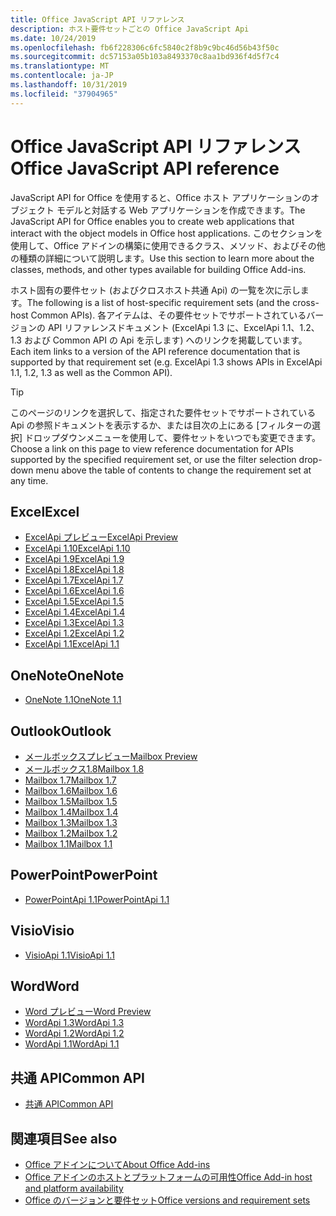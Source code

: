 ```yaml
---
title: Office JavaScript API リファレンス
description: ホスト要件セットごとの Office JavaScript Api
ms.date: 10/24/2019
ms.openlocfilehash: fb6f228306c6fc5840c2f8b9c9bc46d56b43f50c
ms.sourcegitcommit: dc57153a05b103a8493370c8aa1bd936f4d5f7c4
ms.translationtype: MT
ms.contentlocale: ja-JP
ms.lasthandoff: 10/31/2019
ms.locfileid: "37904965"
---
```

# <a name="office-javascript-api-reference"></a><span data-ttu-id="7d796-103">Office JavaScript API リファレンス</span><span class="sxs-lookup"><span data-stu-id="7d796-103">Office JavaScript API reference</span></span>

<span data-ttu-id="7d796-104">JavaScript API for Office を使用すると、Office ホスト アプリケーションのオブジェクト モデルと対話する Web アプリケーションを作成できます。</span><span class="sxs-lookup"><span data-stu-id="7d796-104">The JavaScript API for Office enables you to create web applications that interact with the object models in Office host applications.</span></span> <span data-ttu-id="7d796-105">このセクションを使用して、Office アドインの構築に使用できるクラス、メソッド、およびその他の種類の詳細について説明します。</span><span class="sxs-lookup"><span data-stu-id="7d796-105">Use this section to learn more about the classes, methods, and other types available for building Office Add-ins.</span></span>

<span data-ttu-id="7d796-106">ホスト固有の要件セット (およびクロスホスト共通 Api) の一覧を次に示します。</span><span class="sxs-lookup"><span data-stu-id="7d796-106">The following is a list of host-specific requirement sets (and the cross-host Common APIs).</span></span> <span data-ttu-id="7d796-107">各アイテムは、その要件セットでサポートされているバージョンの API リファレンスドキュメント (ExcelApi 1.3 に、ExcelApi 1.1、1.2、1.3 および Common API の Api を示します) へのリンクを掲載しています。</span><span class="sxs-lookup"><span data-stu-id="7d796-107">Each item links to a version of the API reference documentation that is supported by that requirement set (e.g. ExcelApi 1.3 shows APIs in ExcelApi 1.1, 1.2, 1.3 as well as the Common API).</span></span>

> [!TIP]
> <span data-ttu-id="7d796-108">このページのリンクを選択して、指定された要件セットでサポートされている Api の参照ドキュメントを表示するか、または目次の上にある [フィルターの選択] ドロップダウンメニューを使用して、要件セットをいつでも変更できます。</span><span class="sxs-lookup"><span data-stu-id="7d796-108">Choose a link on this page to view reference documentation for APIs supported by the specified requirement set, or use the filter selection drop-down menu above the table of contents to change the requirement set at any time.</span></span>

## <a name="excel"></a><span data-ttu-id="7d796-109">Excel</span><span class="sxs-lookup"><span data-stu-id="7d796-109">Excel</span></span>

- [<span data-ttu-id="7d796-110">ExcelApi プレビュー</span><span class="sxs-lookup"><span data-stu-id="7d796-110">ExcelApi Preview</span></span>](/javascript/api/excel?view=excel-js-preview)
- [<span data-ttu-id="7d796-111">ExcelApi 1.10</span><span class="sxs-lookup"><span data-stu-id="7d796-111">ExcelApi 1.10</span></span>](/javascript/api/excel?view=excel-js-1.10)
- [<span data-ttu-id="7d796-112">ExcelApi 1.9</span><span class="sxs-lookup"><span data-stu-id="7d796-112">ExcelApi 1.9</span></span>](/javascript/api/excel?view=excel-js-1.9)
- [<span data-ttu-id="7d796-113">ExcelApi 1.8</span><span class="sxs-lookup"><span data-stu-id="7d796-113">ExcelApi 1.8</span></span>](/javascript/api/excel?view=excel-js-1.8)
- [<span data-ttu-id="7d796-114">ExcelApi 1.7</span><span class="sxs-lookup"><span data-stu-id="7d796-114">ExcelApi 1.7</span></span>](/javascript/api/excel?view=excel-js-1.7)
- [<span data-ttu-id="7d796-115">ExcelApi 1.6</span><span class="sxs-lookup"><span data-stu-id="7d796-115">ExcelApi 1.6</span></span>](/javascript/api/excel?view=excel-js-1.6)
- [<span data-ttu-id="7d796-116">ExcelApi 1.5</span><span class="sxs-lookup"><span data-stu-id="7d796-116">ExcelApi 1.5</span></span>](/javascript/api/excel?view=excel-js-1.5)
- [<span data-ttu-id="7d796-117">ExcelApi 1.4</span><span class="sxs-lookup"><span data-stu-id="7d796-117">ExcelApi 1.4</span></span>](/javascript/api/excel?view=excel-js-1.4)
- [<span data-ttu-id="7d796-118">ExcelApi 1.3</span><span class="sxs-lookup"><span data-stu-id="7d796-118">ExcelApi 1.3</span></span>](/javascript/api/excel?view=excel-js-1.3)
- [<span data-ttu-id="7d796-119">ExcelApi 1.2</span><span class="sxs-lookup"><span data-stu-id="7d796-119">ExcelApi 1.2</span></span>](/javascript/api/excel?view=excel-js-1.2)
- [<span data-ttu-id="7d796-120">ExcelApi 1.1</span><span class="sxs-lookup"><span data-stu-id="7d796-120">ExcelApi 1.1</span></span>](/javascript/api/excel?view=excel-js-1.1)

## <a name="onenote"></a><span data-ttu-id="7d796-121">OneNote</span><span class="sxs-lookup"><span data-stu-id="7d796-121">OneNote</span></span>

- [<span data-ttu-id="7d796-122">OneNote 1.1</span><span class="sxs-lookup"><span data-stu-id="7d796-122">OneNote 1.1</span></span>](/javascript/api/onenote?view=onenote-js-1.1)

## <a name="outlook"></a><span data-ttu-id="7d796-123">Outlook</span><span class="sxs-lookup"><span data-stu-id="7d796-123">Outlook</span></span>

- [<span data-ttu-id="7d796-124">メールボックスプレビュー</span><span class="sxs-lookup"><span data-stu-id="7d796-124">Mailbox Preview</span></span>](/javascript/api/outlook?view=outlook-js-preview)
- [<span data-ttu-id="7d796-125">メールボックス1.8</span><span class="sxs-lookup"><span data-stu-id="7d796-125">Mailbox 1.8</span></span>](/javascript/api/outlook?view=outlook-js-1.8)
- [<span data-ttu-id="7d796-126">Mailbox 1.7</span><span class="sxs-lookup"><span data-stu-id="7d796-126">Mailbox 1.7</span></span>](/javascript/api/outlook?view=outlook-js-1.7)
- [<span data-ttu-id="7d796-127">Mailbox 1.6</span><span class="sxs-lookup"><span data-stu-id="7d796-127">Mailbox 1.6</span></span>](/javascript/api/outlook?view=outlook-js-1.6)
- [<span data-ttu-id="7d796-128">Mailbox 1.5</span><span class="sxs-lookup"><span data-stu-id="7d796-128">Mailbox 1.5</span></span>](/javascript/api/outlook?view=outlook-js-1.5)
- [<span data-ttu-id="7d796-129">Mailbox 1.4</span><span class="sxs-lookup"><span data-stu-id="7d796-129">Mailbox 1.4</span></span>](/javascript/api/outlook?view=outlook-js-1.4)
- [<span data-ttu-id="7d796-130">Mailbox 1.3</span><span class="sxs-lookup"><span data-stu-id="7d796-130">Mailbox 1.3</span></span>](/javascript/api/outlook?view=outlook-js-1.3)
- [<span data-ttu-id="7d796-131">Mailbox 1.2</span><span class="sxs-lookup"><span data-stu-id="7d796-131">Mailbox 1.2</span></span>](/javascript/api/outlook?view=outlook-js-1.2)
- [<span data-ttu-id="7d796-132">Mailbox 1.1</span><span class="sxs-lookup"><span data-stu-id="7d796-132">Mailbox 1.1</span></span>](/javascript/api/outlook?view=outlook-js-1.1)

## <a name="powerpoint"></a><span data-ttu-id="7d796-133">PowerPoint</span><span class="sxs-lookup"><span data-stu-id="7d796-133">PowerPoint</span></span>

- [<span data-ttu-id="7d796-134">PowerPointApi 1.1</span><span class="sxs-lookup"><span data-stu-id="7d796-134">PowerPointApi 1.1</span></span>](/javascript/api/powerpoint?view=powerpoint-js-1.1)

## <a name="visio"></a><span data-ttu-id="7d796-135">Visio</span><span class="sxs-lookup"><span data-stu-id="7d796-135">Visio</span></span>

- [<span data-ttu-id="7d796-136">VisioApi 1.1</span><span class="sxs-lookup"><span data-stu-id="7d796-136">VisioApi 1.1</span></span>](/javascript/api/visio?view=visio-js-1.1)

## <a name="word"></a><span data-ttu-id="7d796-137">Word</span><span class="sxs-lookup"><span data-stu-id="7d796-137">Word</span></span>

- [<span data-ttu-id="7d796-138">Word プレビュー</span><span class="sxs-lookup"><span data-stu-id="7d796-138">Word Preview</span></span>](/javascript/api/word?view=word-js-preview)
- [<span data-ttu-id="7d796-139">WordApi 1.3</span><span class="sxs-lookup"><span data-stu-id="7d796-139">WordApi 1.3</span></span>](/javascript/api/word?view=word-js-1.3)
- [<span data-ttu-id="7d796-140">WordApi 1.2</span><span class="sxs-lookup"><span data-stu-id="7d796-140">WordApi 1.2</span></span>](/javascript/api/word?view=word-js-1.2)
- [<span data-ttu-id="7d796-141">WordApi 1.1</span><span class="sxs-lookup"><span data-stu-id="7d796-141">WordApi 1.1</span></span>](/javascript/api/word?view=word-js-1.1)

## <a name="common-api"></a><span data-ttu-id="7d796-142">共通 API</span><span class="sxs-lookup"><span data-stu-id="7d796-142">Common API</span></span>

- [<span data-ttu-id="7d796-143">共通 API</span><span class="sxs-lookup"><span data-stu-id="7d796-143">Common API</span></span>](/javascript/api/office?view=common-js)

## <a name="see-also"></a><span data-ttu-id="7d796-144">関連項目</span><span class="sxs-lookup"><span data-stu-id="7d796-144">See also</span></span>

- [<span data-ttu-id="7d796-145">Office アドインについて</span><span class="sxs-lookup"><span data-stu-id="7d796-145">About Office Add-ins</span></span>](/office/dev/add-ins/overview)
- [<span data-ttu-id="7d796-146">Office アドインのホストとプラットフォームの可用性</span><span class="sxs-lookup"><span data-stu-id="7d796-146">Office Add-in host and platform availability</span></span>](/office/dev/add-ins/overview/office-add-in-availability)
- [<span data-ttu-id="7d796-147">Office のバージョンと要件セット</span><span class="sxs-lookup"><span data-stu-id="7d796-147">Office versions and requirement sets</span></span>](/office/dev/add-ins/develop/office-versions-and-requirement-sets)
